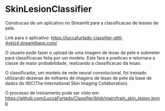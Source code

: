 # SkinLesionClassifier

Construcao de um aplicativo no Streamlit para a classificacao de lesoes de pele.

Link para o aplicativo:
https://luccafurtado-classifier-stlit-4yklz4.streamlitapp.com/

O usuario pode fazer o upload de uma imagem de lesao de pele e submeter para classificacao feita por um modelo.
Este fara a predicao e retornara a classe de maior probabilidade, realizando a classificacao da lesao.

O classificador, um modelo de rede neural convolucional, foi treinado utilizando dezenas de milhares de imagens de lesao de pele da base de dados do ISIC(The International Skin Imaging Collaboration).

O processo de treinamento pode ser visto em: https://github.com/LuccaFurtado/Classifier/blob/main/train_skin_lesion.ipynb


